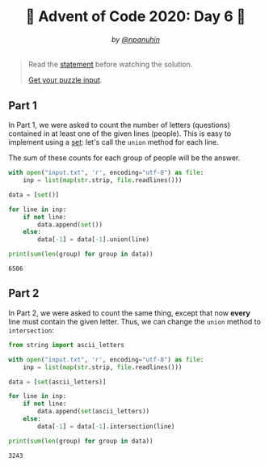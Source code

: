 <h1 align="center">🎄 Advent of Code 2020: Day 6 🎄</h1>
<h6 align="center">by <a href="https://github.com/npanuhin">@npanuhin</a></h6>

> Read the [statement](https://adventofcode.com/2020/day/6 "Visit adventofcode.com/2020/day/6") before watching the solution.
>
> [Get your puzzle input](https://adventofcode.com/2020/day/6/input "Open adventofcode.com/2020/day/6/input").


## Part 1

In Part 1, we were asked to count the number of letters (questions) contained in at least one of the given lines (people). This is easy to implement using a [set](https://en.wikipedia.org/wiki/Set_(abstract_data_type)): let's call the `union` method for each line.

The sum of these counts for each group of people will be the answer.

```python
with open("input.txt", 'r', encoding="utf-8") as file:
    inp = list(map(str.strip, file.readlines()))

data = [set()]

for line in inp:
    if not line:
        data.append(set())
    else:
        data[-1] = data[-1].union(line)

print(sum(len(group) for group in data))
```
```
6506
```

## Part 2

In Part 2, we were asked to count the same thing, except that now **every** line must contain the given letter. Thus, we can change the `union` method to `intersection`:

```python
from string import ascii_letters

with open("input.txt", 'r', encoding="utf-8") as file:
    inp = list(map(str.strip, file.readlines()))

data = [set(ascii_letters)]

for line in inp:
    if not line:
        data.append(set(ascii_letters))
    else:
        data[-1] = data[-1].intersection(line)

print(sum(len(group) for group in data))
```
```
3243
```

